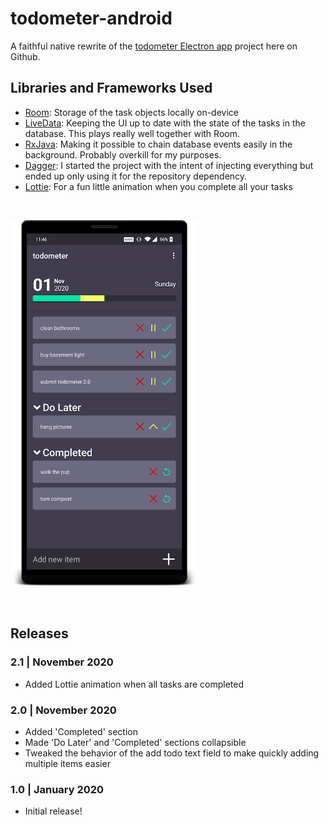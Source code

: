 # todometer-android

A faithful native rewrite of the [todometer Electron app](https://www.github.com/cassidoo/todometer) project here on Github.

## Libraries and Frameworks Used
- [Room](https://developer.android.com/topic/libraries/architecture/room): Storage of the task objects locally on-device
- [LiveData](https://developer.android.com/topic/libraries/architecture/livedata): Keeping the UI up to date with the state of the tasks in the database. This plays really well together with Room.
- [RxJava](https://github.com/ReactiveX/RxJava): Making it possible to chain database events easily in the background. Probably overkill for my purposes.
- [Dagger](https://github.com/google/dagger): I started the project with the intent of injecting everything but ended up only using it for the repository dependency.
- [Lottie](https://github.com/airbnb/lottie-android): For a fun little animation when you complete all your tasks

&nbsp;

<img src="snapshot.png" width="300">

&nbsp;

## Releases

### 2.1 | November 2020
- Added Lottie animation when all tasks are completed
### 2.0 | November 2020
- Added 'Completed' section
- Made 'Do Later' and 'Completed' sections collapsible 
- Tweaked the behavior of the add todo text field to make quickly adding multiple items easier
### 1.0 | January 2020
- Initial release!
